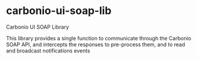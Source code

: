 # carbonio-ui-soap-lib

Carbonio UI SOAP Library

This library provides a single function to communicate through the Carbonio SOAP API, and intercepts
the responses to pre-process them, and to read and broadcast notifications events
